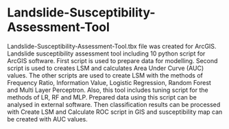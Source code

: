 # Landslide-Susceptibility-Assessment-Tool
Landslide-Susceptibility-Assessment-Tool.tbx file was created for ArcGIS. 
Landslide susceptibility assessment tool including 10 python script for ArcGIS software.
First script is used to prepare data for modelling. 
Second script is used to creates LSM and calculates Area Under Curve (AUC) values. 
The other scripts are used to create LSM with the methods of Frequency Ratio, Information Value, Logistic Regression, Random Forest and Multi Layer Perceptron.
Also, this tool includes tuning script for the methods of LR, RF and MLP.
Prepared data using this script can be analysed in external software. Then classification results can be processed with Create LSM and Calculate ROC script in GIS and susceptibility map can be created with AUC values.
